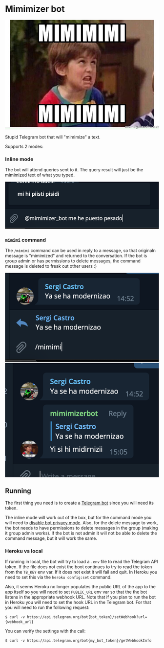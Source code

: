 # Mimimizer bot

![mimimimimi](img/mimimimi-mimimimi.jpg)

Stupid Telegram bot that will "mimimize" a text.

Supports 2 modes:

### Inline mode

The bot will attend queries sent to it. The query result will just be the mimimized text of what you typed.

![inline](img/inline.png)

### `mimimi` command

The `/mimimi` command can be used in reply to a message, so that originaln message is "mimimized" and returned to the conversation. If the bot is group admin or has permissions to delete messages, the command message is deleted to freak out other users :)

![cmd1](img/cmd1.png)
![cmd2](img/cmd2.png)

## Running

The first thing you need is to create a [Telegram bot](https://core.telegram.org/bots/faq#how-do-i-create-a-bot) since you will need its token.

The inline mode will work out of the box, but for the command mode you will need to [disable bot privacy mode](https://core.telegram.org/bots/faq#what-messages-will-my-bot-get). Also, for the delete message to work, the bot needs to have permissions to delete messages in the group (making it group admin works). If the bot is not admin it will not be able to delete the command message, but it will work the same.

### Heroku vs local

If running in local, the bot will try to load a `.env` file to read the Telegram API token. If the file does not exist the boot continues to try to read the token from the `TB_KEY` env var. If it does not exist it will fail and quit. In Heroku you need to set this via the `heroku config:set` command.

Also, it seems Heroku no longer populates the public URL of the app to the app itself so you will need to set `PUBLIC_URL` env var so that the the bot listens in the appropriate webhook URL. Note that if you plan to run the bot in Heroku you will need to set the hook URL in the Telegram bot. For that you will need to run the following request:

```
$ curl -v https://api.telegram.org/bot{bot_token}/setWebhook?url={webhook_url}
```

You can verify the settings with the call:

```
$ curl -v https://api.telegram.org/bot{my_bot_token}/getWebhookInfo
```
